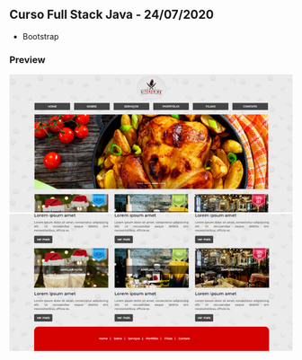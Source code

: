 ## Curso Full Stack Java - 24/07/2020
* Bootstrap

### Preview
![Imagem](https://github.com/4L1C3-R4BB1T/santander-coders/raw/main/_assets/aula05-ex1-1.png)
![Imagem](https://github.com/4L1C3-R4BB1T/santander-coders/raw/main/_assets/aula05-ex1-2.png)
